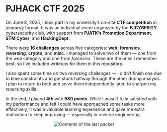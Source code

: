 # PJHACK CTF 2025

On June 8, 2025, I took part in my university’s on-site **CTF competition** in _jeopardy_ format. It was an individual event organized by the **PJCYBERITY** cybersecurity club, with support from **PJATK’s Promotion Department**, **STM Cyber**, and **HackingDept**.

There were **16 challenges** across five categories: **web**, **forensics**, **reversing**, **crypto**, and **misc**. I managed to solve two of them — one from the _web_ category and one from _forensics_. These are the ones I remember best, so I’ve included writeups for them in this repository.

I also spent some time on two _reversing_ challenges — I didn’t finish one due to time constraints and got stuck halfway through the other during analysis. I plan to return to both and solve them independently later, to sharpen my reversing skills.

In the end, I placed **4th** with **580 points**. While I wasn’t fully satisfied with my performance and felt I could have approached some tasks more effectively, it was a valuable learning experience and gave me extra motivation to keep improving — especially in reverse engineering.

<p align="center">
<img src="../../resources/PJHACK CTF 2025/results.png" alt="Contents of the last packet"/>
</p>
